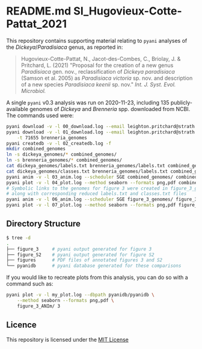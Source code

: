 # README.md SI_Hugovieux-Cotte-Pattat_2021

This repository contains supporting material relating to `pyani` analyses of the *Dickeya*/*Paradisiaca* genus, as reported in:

> Hugovieux-Cotte-Pattat, N., Jacot-des-Combes, C., Briolay, J. & Pritchard, L. (2021) "Proposal for the creation of a new genus *Paradisiaca* gen. nov., reclassification of *Dickeya paradisiaca* (Samson et al. 2005) as *Paradisiaca victoria* sp. nov. and description of a new species *Paradisiaca keenii* sp. nov." *Int. J. Syst. Evol. Microbiol.*

A single `pyani` v0.3 analysis was run on 2020-11-23, including 135 publicly-available genomes of *Dickeya* and *Brenneria* spp. downloaded from NCBI. The commands used were:

```bash
pyani download -v -l 00_download.log --email leighton.pritchard@strath.ac.uk -t 204037 dickeya_genomes
pyani download -v -l 01_download.log --email leighton.pritchard@strath.ac.uk \
    -t 71655 brenneria_genomes
pyani createdb -v -l 02_createdb.log -f
mkdir combined_genomes
ln -s dickeya_genomes/* combined_genomes/
ln -s brenneria_genomes/* combined_genomes/
cat dickeya_genomes/labels.txt brenneria_genomes/labels.txt combined_genomes/labels.txt
cat dickeya_genomes/classes.txt brenneria_genomes/labels.txt combined_genomes/classes.txt
pyani anim -v -l 03_anim.log --scheduler SGE combined_genomes/ combined_ANIM --name Combined_Dickeya_Brenneria_run_1 --labels combined_genomes/labels.txt --classes combined_genomes/classes.txt
pyani plot -v -l 04_plot.log --method seaborn --formats png,pdf combined_ANIM/ 1
# Symbolic links to the genomes for figure 3 were created in figure_3_genomes/
# along with corresponding reduced labels.txt and classes.txt files
pyani anim -v -l 06_anim.log --scheduler SGE figure_3_genomes/ figure_3_ANIm/ --name figure3_Dickeya --labels figure_3_genomes/labels.txt --classes figure_3_genomes/classes.txt
pyani plot -v -l 07_plot.log --method seaborn --formats png,pdf figure_3_ANIm/ 3
```

## Directory Structure

```bash
$ tree -d
.
├── figure_3     # pyani output generated for figure 3
├── figure_S2    # pyani output generated for figure S2
├── figures      # PDF files of annotated figures 3 and S2
└── pyanidb      # pyani database generated for these comparisons
```

If you would like to recreate plots from this analysis, you can do so with a command such as:

```bash
pyani plot -v -l my_plot.log --dbpath pyanidb/pyanidb \
    --method seaborn --formats png,pdf \
    figure_3_ANIm/ 3
```

## Licence

This repository is licensed under the [MIT License](./LICENSE)